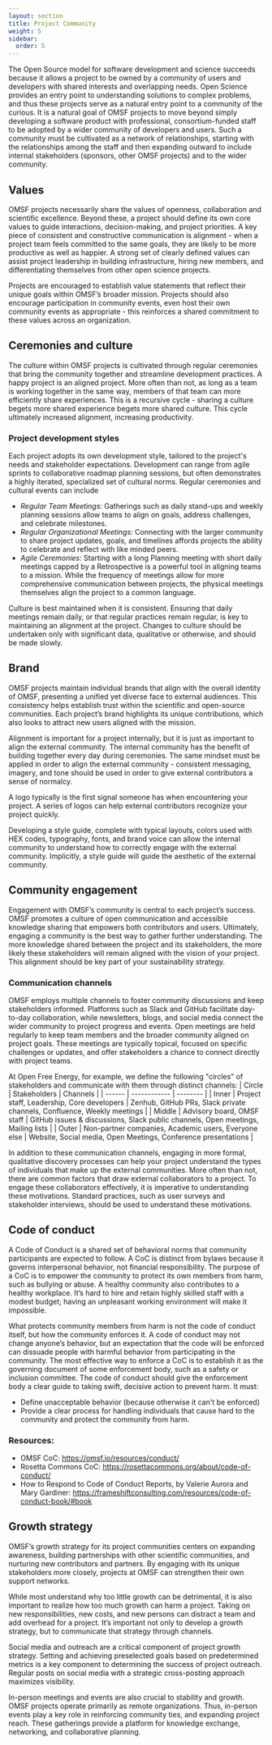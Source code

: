 ```yaml
---
layout: section
title: Project Community
weight: 5
sidebar:
  order: 5
---
```

The Open Source model for software development and science succeeds because it allows a project to be owned by a community of users and developers with shared interests and overlapping needs. Open Science provides an entry point to understanding solutions to complex problems, and thus these projects serve as a natural entry point to a community of the curious. It is a natural goal of OMSF projects to move beyond simply developing a software product with professional, consortium-funded staff to be adopted by a wider community of developers and users. Such a community must be cultivated as a network of relationships, starting with the relationships among the staff and then expanding outward to include internal stakeholders (sponsors, other OMSF projects) and to the wider community.

## Values

OMSF projects necessarily share the values of openness, collaboration and scientific excellence. Beyond these, a project should define its own core values to guide interactions, decision-making, and project priorities. A key piece of consistent and constructive communication is alignment - when a project team feels committed to the same goals, they are likely to be more productive as well as happier. A strong set of clearly defined values can assist project leadership in building infrastructure, hiring new members, and differentiating themselves from other open science projects.

Projects are encouraged to establish value statements that reflect their unique goals within OMSF’s broader mission.
Projects should also encourage participation in community events, even host their own community events as appropriate - this reinforces a shared commitment to these values across an organization.

## Ceremonies and culture

The culture within OMSF projects is cultivated through regular ceremonies that bring the community together and streamline development practices. A happy project is an aligned project. More often than not, as long as a team is working together in the same way, members of that team can more efficiently share experiences. This is a recursive cycle - sharing a culture begets more shared experience begets more shared culture. This cycle ultimately increased alignment, increasing productivity. 
### Project development styles 

Each project adopts its own development style, tailored to the project's needs and stakeholder expectations. Development can range from agile sprints to collaborative roadmap planning sessions, but often demonstrates a highly iterated, specialized set of cultural norms. Regular ceremonies and cultural events can include
* *Regular Team Meetings:* Gatherings such as daily stand-ups and weekly planning sessions allow teams to align on goals, address challenges, and celebrate milestones. 
* *Regular Organizational Meetings:* Connecting with the larger community to share project updates, goals, and timelines affords projects the ability to celebrate and reflect with like minded peers. 
* *Agile Ceremonies:* Starting with a long Planning meeting with short daily meetings capped by a Retrospective is a powerful tool in aligning teams to a mission. While the frequency of meetings allow for more comprehensive communication between projects, the physical meetings themselves align the project to a common language. 

Culture is best maintained when it is consistent. Ensuring that daily meetings remain daily, or that regular practices remain regular, is key to maintaining an alignment at the project. Changes to culture should be undertaken only with significant data, qualitative or otherwise, and should be made slowly.

## Brand

OMSF projects maintain individual brands that align with the overall identity of OMSF, presenting a unified yet diverse face to external audiences. This consistency helps establish trust within the scientific and open-source communities. Each project’s brand highlights its unique contributions, which also looks to attract new users aligned with the mission.

Alignment is important for a project internally, but it is just as important to align the external community. The internal community has the benefit of building together every day during ceremonies. The same mindset must be applied in order to align the external community - consistent messaging, imagery, and tone should be used in order to give external contributors a sense of normalcy.

A logo typically is the first signal someone has when encountering your project. A series of logos can help external contributors recognize your project quickly. 

Developing a style guide, complete with typical layouts, colors used with HEX codes, typography, fonts, and brand voice can allow the internal community to understand how to correctly engage with the external community. Implicitly, a style guide will guide the aesthetic of the external community.

## Community engagement

Engagement with OMSF’s community is central to each project’s success. OMSF promotes a culture of open communication and accessible knowledge sharing that empowers both contributors and users. Ultimately, engaging a community is the best way to gather further understanding. The more knowledge shared between the project and its stakeholders, the more likely these stakeholders will remain aligned with the vision of your project. This alignment should be key part of your sustainability strategy.

### Communication channels

OMSF employs multiple channels to foster community discussions and keep stakeholders informed. Platforms such as Slack and GitHub facilitate day-to-day collaboration, while newsletters, blogs, and social media connect the wider community to project progress and events. Open meetings are held regularly to keep team members and the broader community aligned on project goals. These meetings are typically topical, focused on specific challenges or updates, and offer stakeholders a chance to connect directly with project teams.

At Open Free Energy, for example, we define the following "circles" of stakeholders and communicate with them through distinct channels:
| Circle | Stakeholders | Channels |
| ------ | ------------ | -------- |
| Inner  | Project staff, Leadership, Core developers | Zenhub, GitHub PRs, Slack private channels, Confluence, Weekly meetings |
| Middle | Advisory board, OMSF staff | GitHub issues & discussions, Slack public channels, Open meetings, Mailing lists |
| Outer  | Non-partner companies, Academic users, Everyone else | Website, Social media, Open Meetings, Conference presentations |

In addition to these communication channels, engaging in more formal, qualitative discovery processes can help your project understand the types of individuals that make up the external communities. More often than not, there are common factors that draw external collaborators to a project. To engage these collaborators effectively, it is imperative to understanding these motivations. Standard practices, such as user surveys and stakeholder interviews, should be used to understand these motivations.

## Code of conduct

A Code of Conduct is a shared set of behavioral norms that community participants are expected to follow. A CoC is distinct from bylaws because it governs interpersonal behavior, not financial responsibility. 
The purpose of a CoC is to empower the community to protect its own members from harm, such as bullying or abuse. A healthy community also contributes to a healthy workplace. It’s hard to hire and retain highly skilled staff with a modest budget; having an unpleasant working environment will make it impossible.

What protects community members from harm is not the code of conduct itself, but how the community enforces it. A code of conduct may not change anyone’s behavior, but an expectation that the code will be enforced can dissuade people with harmful behavior from participating in the community.
The most effective way to enforce a CoC is to establish it as the governing document of some enforcement body, such as a safety or inclusion committee. The code of conduct should give the enforcement body a clear guide to taking swift, decisive action to prevent harm. It must:
* Define unacceptable behavior (because otherwise it can't be enforced)
* Provide a clear process for handling individuals that cause hard to the community and protect the community from harm. 

### Resources:

* OMSF CoC: https://omsf.io/resources/conduct/
* Rosetta Commons CoC: https://rosettacommons.org/about/code-of-conduct/
* How to Respond to Code of Conduct Reports, by Valerie Aurora and Mary Gardiner: https://frameshiftconsulting.com/resources/code-of-conduct-book/#book

## Growth strategy

OMSF’s growth strategy for its project communities centers on expanding awareness, building partnerships with other scientific communities, and nurturing new contributors and partners. By engaging with its unique stakeholders more closely, projects at OMSF can strengthen their own support networks.

While most understand why too little growth can be detrimental, it is also important to realize how too much growth can harm a project. Taking on new responsibilities, new costs, and new persons can distract a team and add overhead for a project. It’s important not only to develop a growth strategy, but to communicate that strategy through channels.

Social media and outreach are a critical component of project growth strategy. Setting and achieving preselected goals based on predetermined metrics is a key component to determining the success of project outreach. Regular posts on social media with a strategic cross-posting approach maximizes visibility.

In-person meetings and events are also crucial to stability and growth. OMSF projects operate primarily as remote organizations. Thus, in-person events play a key role in reinforcing community ties, and expanding project reach. These gatherings provide a platform for knowledge exchange, networking, and collaborative planning.
